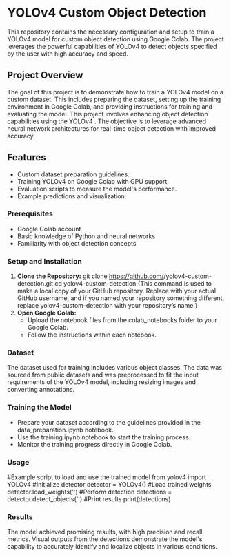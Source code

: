# YOLOv4 Custom Object Detection
This repository contains the necessary configuration and setup to train a YOLOv4 model for custom object detection using Google Colab. The project leverages the powerful capabilities of YOLOv4 to detect objects specified by the user with high accuracy and speed.

## Project Overview
The goal of this project is to demonstrate how to train a YOLOv4 model on a custom dataset. This includes preparing the dataset, setting up the training environment in Google Colab, and providing instructions for training and evaluating the model.
This project involves enhancing object detection capabilities using the YOLOv4 . The objective is to leverage advanced neural network architectures for real-time object detection with improved accuracy.

## Features
- Custom dataset preparation guidelines.
- Training YOLOv4 on Google Colab with GPU support.
- Evaluation scripts to measure the model's performance.
- Example predictions and visualization.

### Prerequisites

- Google Colab account
- Basic knowledge of Python and neural networks
- Familiarity with object detection concepts

### Setup and Installation

1. **Clone the Repository:**
   git clone https://github.com/<your-username>/yolov4-custom-detection.git
   cd yolov4-custom-detection
   {This command is used to make a local copy of your GitHub repository.
   Replace <your-username> with your actual GitHub username,
   and if you named your repository something different,
   replace yolov4-custom-detection with your repository’s name.}
2. **Open Google Colab:**
   - Upload the notebook files from the colab_notebooks folder to your Google Colab.
   - Follow the instructions within each notebook.

  ### Dataset
  The dataset used for training includes various object classes. 
  The data was sourced from public datasets and was preprocessed to fit the input requirements of the YOLOv4 model, 
  including resizing images and converting annotations.

### Training the Model
   - Prepare your dataset according to the guidelines provided in the data_preparation.ipynb notebook.
   - Use the training.ipynb notebook to start the training process.
   - Monitor the training progress directly in Google Colab.

### Usage

#Example script to load and use the trained model
from yolov4 import YOLOv4
#Initialize detector
detector = YOLOv4()
#Load trained weights
detector.load_weights('<path-to-weights>')
#Perform detection
detections = detector.detect_objects('<path-to-image>')
#Print results
print(detections)

### Results
The model achieved promising results, with high precision and recall metrics. Visual outputs from the detections demonstrate the model's capability to accurately identify and localize objects in various conditions.
